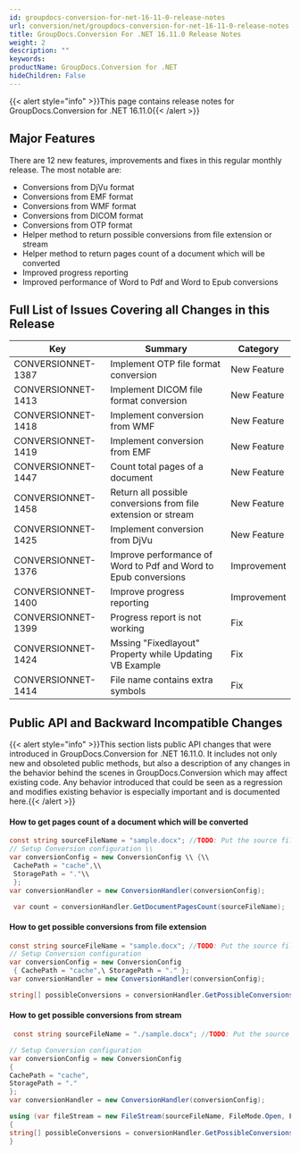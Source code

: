 ```yaml
---
id: groupdocs-conversion-for-net-16-11-0-release-notes
url: conversion/net/groupdocs-conversion-for-net-16-11-0-release-notes
title: GroupDocs.Conversion For .NET 16.11.0 Release Notes
weight: 2
description: ""
keywords: 
productName: GroupDocs.Conversion for .NET
hideChildren: False
---
```

{{< alert style="info" >}}This page contains release notes for GroupDocs.Conversion for .NET 16.11.0{{< /alert >}}

## Major Features

There are 12 new features, improvements and fixes in this regular monthly release. The most notable are:

*   Conversions from DjVu format
*   Conversions from EMF format
*   Conversions from WMF format
*   Conversions from DICOM format
*   Conversions from OTP format
*   Helper method to return possible conversions from file extension or stream
*   Helper method to return pages count of a document which will be converted
*   Improved progress reporting
*   Improved performance of Word to Pdf and Word to Epub conversions

## Full List of Issues Covering all Changes in this Release

| Key | Summary | Category |
| --- | --- | --- |
| CONVERSIONNET-1387 | Implement OTP file format conversion | New Feature |
| CONVERSIONNET-1413 | Implement DICOM file format conversion | New Feature |
| CONVERSIONNET-1418 | Implement conversion from WMF | New Feature |
| CONVERSIONNET-1419 | Implement conversion from EMF | New Feature |
| CONVERSIONNET-1447 | Count total pages of a document | New Feature |
| CONVERSIONNET-1458 | Return all possible conversions from file extension or stream | New Feature |
| CONVERSIONNET-1425 | Implement conversion from DjVu | New Feature |
| CONVERSIONNET-1376 | Improve performance of Word to Pdf and Word to Epub conversions | Improvement |
| CONVERSIONNET-1400 | Improve progress reporting | Improvement |
| CONVERSIONNET-1399 | Progress report is not working | Fix |
| CONVERSIONNET-1424 | Mssing "Fixedlayout" Property while Updating VB Example | Fix |
| CONVERSIONNET-1414 | File name contains extra symbols | Fix |

## Public API and Backward Incompatible Changes

{{< alert style="info" >}}This section lists public API changes that were introduced in GroupDocs.Conversion for .NET 16.11.0. It includes not only new and obsoleted public methods, but also a description of any changes in the behavior behind the scenes in GroupDocs.Conversion which may affect existing code. Any behavior introduced that could be seen as a regression and modifies existing behavior is especially important and is documented here.{{< /alert >}}

#### How to get pages count of a document which will be converted



```csharp
const string sourceFileName = "sample.docx"; //TODO: Put the source filename here
// Setup Conversion configuration \\
var conversionConfig = new ConversionConfig \\ {\\
 CachePath = "cache",\\
 StoragePath = "."\\
 };
var conversionHandler = new ConversionHandler(conversionConfig);

 var count = conversionHandler.GetDocumentPagesCount(sourceFileName);


```

#### How to get possible conversions from file extension



```csharp
const string sourceFileName = "sample.docx"; //TODO: Put the source filename here
// Setup Conversion configuration
var conversionConfig = new ConversionConfig
 { CachePath = "cache",\ StoragePath = "." };
var conversionHandler = new ConversionHandler(conversionConfig);

string[] possibleConversions = conversionHandler.GetPossibleConversions(".docx");


```

#### How to get possible conversions from stream



```csharp
 const string sourceFileName = "./sample.docx"; //TODO: Put the source filename here |

// Setup Conversion configuration
var conversionConfig = new ConversionConfig
{
CachePath = "cache",
StoragePath = "."
};
var conversionHandler = new ConversionHandler(conversionConfig);

using (var fileStream = new FileStream(sourceFileName, FileMode.Open, FileAccess.Read))
{
string[] possibleConversions = conversionHandler.GetPossibleConversions(fileStream);
}


```
